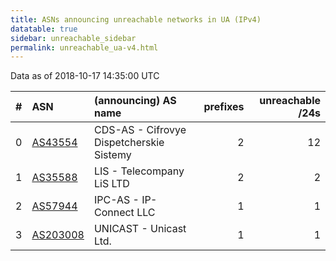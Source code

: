 ```yaml
---
title: ASNs announcing unreachable networks in UA (IPv4)
datatable: true
sidebar: unreachable_sidebar
permalink: unreachable_ua-v4.html
---
```


Data as of 2018-10-17 14:35:00 UTC


<div class="datatable-begin"></div>

|   # | ASN                                      | (announcing) AS name                     |   prefixes |   unreachable /24s |
|----:|:-----------------------------------------|:-----------------------------------------|-----------:|-------------------:|
|   0 | [AS43554](unreachable_AS43554-v4.html)   | CDS-AS - Cifrovye Dispetcherskie Sistemy |          2 |                 12 |
|   1 | [AS35588](unreachable_AS35588-v4.html)   | LIS - Telecompany LiS LTD                |          2 |                  2 |
|   2 | [AS57944](unreachable_AS57944-v4.html)   | IPC-AS - IP-Connect LLC                  |          1 |                  1 |
|   3 | [AS203008](unreachable_AS203008-v4.html) | UNICAST - Unicast Ltd.                   |          1 |                  1 |

<div class="datatable-end"></div>
